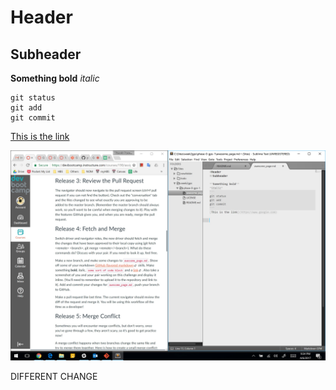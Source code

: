 # Header
## Subheader

**Something bold**
*italic*
```
git status
git add
git commit
```
[This is the link](https//www.google.com)

![This is the screenshot](screenshot.jpg)

DIFFERENT CHANGE